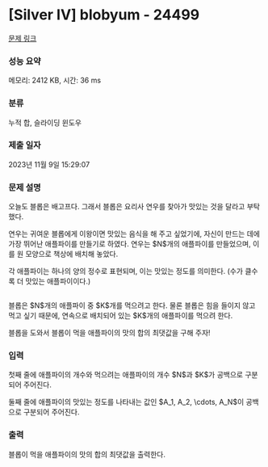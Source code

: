 # [Silver IV] blobyum - 24499 

[문제 링크](https://www.acmicpc.net/problem/24499) 

### 성능 요약

메모리: 2412 KB, 시간: 36 ms

### 분류

누적 합, 슬라이딩 윈도우

### 제출 일자

2023년 11월 9일 15:29:07

### 문제 설명

<p>오늘도 블롭은 배고프다. 그래서 블롭은 요리사 연우를 찾아가 맛있는 것을 달라고 부탁했다.</p>

<p>연우는 귀여운 블롭에게 이왕이면 맛있는 음식을 해 주고 싶었기에, 자신이 만드는 데에 가장 뛰어난 애플파이를 만들기로 하였다. 연우는 $N$개의 애플파이를 만들었으며, 이를 원 모양으로 책상에 배치해 놓았다.</p>

<p>각 애플파이는 하나의 양의 정수로 표현되며, 이는 맛있는 정도를 의미한다. (수가 클수록 더 맛있는 애플파이이다.)</p>

<p style="text-align: center;"><img alt="" src="https://upload.acmicpc.net/140d5ae2-f4b2-48b6-9262-91be949de4f6/-/preview/" style="display: inline-block; max-width: 768px;"></p>

<p>블롭은 $N$개의 애플파이 중 $K$개를 먹으려고 한다. 물론 블롭은 힘을 들이지 않고 먹고 싶기 때문에, 연속으로 배치되어 있는 $K$개의 애플파이를 먹으려 한다.</p>

<p>블롭을 도와서 블롭이 먹을 애플파이의 맛의 합의 최댓값을 구해 주자!</p>

### 입력 

 <p>첫째 줄에 애플파이의 개수와 먹으려는 애플파이의 개수 $N$과 $K$가 공백으로 구분되어 주어진다.</p>

<p>둘째 줄에 애플파이의 맛있는 정도를 나타내는 값인 $A_1, A_2, \cdots, A_N$이 공백으로 구분되어 주어진다.</p>

### 출력 

 <p>블롭이 먹을 애플파이의 맛의 합의 최댓값을 출력한다.</p>

